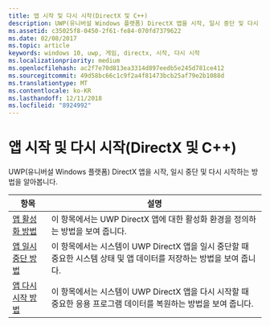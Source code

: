 ```yaml
---
title: 앱 시작 및 다시 시작(DirectX 및 C++)
description: UWP(유니버설 Windows 플랫폼) DirectX 앱을 시작, 일시 중단 및 다시 시작하는 방법을 알아봅니다.
ms.assetid: c35025f8-0450-2f61-fe84-070fd7379622
ms.date: 02/08/2017
ms.topic: article
keywords: windows 10, uwp, 게임, directx, 시작, 다시 시작
ms.localizationpriority: medium
ms.openlocfilehash: ac2f7e70d813ea3314d897eedb5e245d781ce412
ms.sourcegitcommit: 49d58bc66c1c9f2a4f81473bcb25af79e2b1088d
ms.translationtype: MT
ms.contentlocale: ko-KR
ms.lasthandoff: 12/11/2018
ms.locfileid: "8924992"
---
```

# <a name="launching-and-resuming-apps-directx-and-c"></a>앱 시작 및 다시 시작(DirectX 및 C++)



UWP(유니버설 Windows 플랫폼) DirectX 앱을 시작, 일시 중단 및 다시 시작하는 방법을 알아봅니다.

| 항목 | 설명 |
|---------------------------------------------------------------------|-----------------------------------------------------------------------------------------------------------------|
| [앱 활성화 방법](how-to-activate-an-app-directx-and-cpp.md) | 이 항목에서는 UWP DirectX 앱에 대한 활성화 환경을 정의하는 방법을 보여 줍니다. |
| [앱 일시 중단 방법](how-to-suspend-an-app-directx-and-cpp.md) | 이 항목에서는 시스템이 UWP DirectX 앱을 일시 중단할 때 중요한 시스템 상태 및 앱 데이터를 저장하는 방법을 보여 줍니다. |
| [앱 다시 시작 방법](how-to-resume-an-app-directx-and-cpp.md) | 이 항목에서는 시스템이 UWP DirectX 앱을 다시 시작할 때 중요한 응용 프로그램 데이터를 복원하는 방법을 보여 줍니다. |
 

 

 




